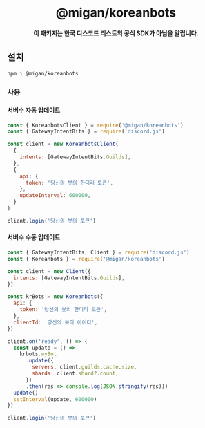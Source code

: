 # <h1 align="center">@migan/koreanbots</h1>

<h4 align="center">이 패키지는 한국 디스코드 리스트의 공식 SDK가 아님을 알립니다.</h4>

## 설치

```sh
npm i @migan/koreanbots
```

### 사용

#### 서버수 자동 업데이트

```js
const { KoreanbotsClient } = require('@migan/koreanbots')
const { GatewayIntentBits } = require('discord.js')

const client = new KoreanbotsClient(
  {
    intents: [GatewayIntentBits.Guilds],
  },
  {
    api: {
      token: '당신의 봇의 한디리 토큰',
    },
    updateInterval: 600000,
  }
)

client.login('당신의 봇의 토큰')
```

#### 서버수 수동 업데이트

```js
const { GatewayIntentBits, Client } = require('discord.js')
const { Koreanbots } = require('@migan/koreanbots')

const client = new Client({
  intents: [GatewayIntentBits.Guilds],
})

const krBots = new Koreanbots({
  api: {
    token: '당신의 봇의 한디리 토큰',
  },
  clientId: '당신의 봇의 아이디',
})

client.on('ready', () => {
  const update = () =>
    krbots.myBot
      .update({
        servers: client.guilds.cache.size,
        shards: client.shard?.count,
      })
      .then(res => console.log(JSON.stringify(res)))
  update()
  setInterval(update, 600000)
})

client.login('당신의 봇의 토큰')
```
